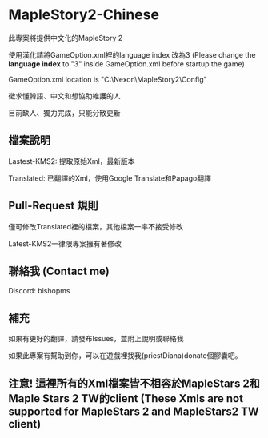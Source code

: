 # MapleStory2-Chinese
此專案將提供中文化的MapleStory 2

使用漢化請將GameOption.xml裡的language index 改為3 (Please change the **language index** to "3" inside GameOption.xml before startup the game)

GameOption.xml location is "C:\Nexon\MapleStory2\Config"

徵求懂韓語、中文和想協助維護的人

目前缺人、獨力完成，只能分散更新
## 檔案說明
Lastest-KMS2: 提取原始Xml，最新版本

Translated: 已翻譯的Xml，使用Google Translate和Papago翻譯

## Pull-Request 規則
僅可修改Translated裡的檔案，其他檔案一率不接受修改

Latest-KMS2一律限專案擁有著修改

## 聯絡我 (Contact me)
Discord: bishopms

## 補充
如果有更好的翻譯，請發布Issues，並附上說明或聯絡我

如果此專案有幫助到你，可以在遊戲裡找我(priestDiana)donate個膠囊吧。

## 注意! 這裡所有的Xml檔案皆不相容於MapleStars 2和Maple Stars 2 TW的client (These Xmls are not supported for MapleStars 2 and MapleStars2 TW client)
